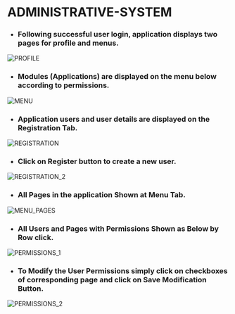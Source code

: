 # ADMINISTRATIVE-SYSTEM

+ ### Following successful user login, application displays two pages for profile and menus.
![PROFILE](https://github.com/NagendraVangara/ADMINISTRATIVE-SYSTEM/assets/145798696/b7aa436b-8427-4803-8f4b-a9f87945c30d)

+ ### Modules (Applications) are displayed on the menu below according to permissions.
![MENU](https://github.com/NagendraVangara/ADMINISTRATIVE-SYSTEM/assets/145798696/d8713ab5-0fb5-40a6-8a39-1c8fae420850)

+ ### Application users and user details are displayed on the Registration Tab.
![REGISTRATION](https://github.com/NagendraVangara/ADMINISTRATIVE-SYSTEM/assets/145798696/a63e9608-bfc3-496a-9bbd-e269c414bfc7)

+ ### Click on Register button to create a new user.
![REGISTRATION_2](https://github.com/NagendraVangara/ADMINISTRATIVE-SYSTEM/assets/145798696/a750f34a-4512-4836-9c9c-d219970da96c)

+ ### All Pages in the application Shown at Menu Tab.
![MENU_PAGES](https://github.com/NagendraVangara/ADMINISTRATIVE-SYSTEM/assets/145798696/c1bd4303-2092-45f5-85ce-32261951c6c0)

+ ### All Users and Pages with Permissions Shown as Below by Row click.   
![PERMISSIONS_1](https://github.com/NagendraVangara/ADMINISTRATIVE-SYSTEM/assets/145798696/36e6fc9a-8612-408c-b19e-14a2058e5d42)

+ ### To Modify the User Permissions simply click on checkboxes of corresponding page and click on Save Modification Button.
![PERMISSIONS_2](https://github.com/NagendraVangara/ADMINISTRATIVE-SYSTEM/assets/145798696/46750379-9296-4d13-9bed-da9d82515cdc)

